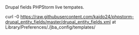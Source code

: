 Drupal fields PHPStorm live tempates.

curl -0 https://raw.githubusercontent.com/kaido24/phpstorm-drupal_entity_fields/master/drupal_entity_fields.xml at Library/Preferences/.<product name><version number>/jba_config/templates/
